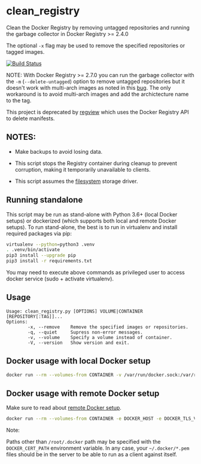# clean_registry

Clean the Docker Registry by removing untagged repositories and running the garbage collector in Docker Registry >= 2.4.0

The optional ``-x`` flag may be used to remove the specified repositories or tagged images.

[![Build Status](https://travis-ci.org/ricardobranco777/clean_registry.svg?branch=master)](https://travis-ci.org/ricardobranco777/clean_registry)

NOTE:
With Docker Registry >= 2.7.0 you can run the garbage collector with the `-m` (`--delete-untagged`) option to remove untagged repositories but it doesn't work with multi-arch images as noted in this [bug](https://github.com/distribution/distribution/issues/3178).  The only workaround is to avoid multi-arch images and add the archictecture name to the tag.

This project is deprecated by [regview](https://github.com/ricardobranco777/regview/) which uses the Docker Registry API to delete manifests.

## NOTES:

- Make backups to avoid losing data.

- This script stops the Registry container during cleanup to prevent corruption, making it temporarily unavailable to clients.

- This script assumes the [filesystem](https://github.com/docker/distribution/blob/master/docs/configuration.md#storage) storage driver.

## Running standalone

This script may be run as stand-alone with Python 3.6+ (local Docker setups) or dockerized (which supports both local and remote Docker setups). To run stand-alone, the best is to run in virtualenv and install required packages via pip:

```bash
virtualenv --python=python3 .venv
. .venv/bin/activate
pip3 install --upgrade pip
pip3 install -r requirements.txt
```

You may need to execute above commands as privileged user to access docker service (sudo + activate virtualenv).

## Usage

```
Usage: clean_registry.py [OPTIONS] VOLUME|CONTAINER [REPOSITORY[:TAG]]...
Options:
        -x, --remove    Remove the specified images or repositories.
        -q, --quiet     Supress non-error messages.
        -v, --volume    Specify a volume instead of container.
        -V, --version   Show version and exit.
```

## Docker usage with local Docker setup

```bash
docker run --rm --volumes-from CONTAINER -v /var/run/docker.sock:/var/run/docker.sock ricardobranco/clean_registry [OPTIONS] CONTAINER [REPOSITORY[:TAG]] ...
```

## Docker usage with remote Docker setup

Make sure to read about [remote Docker setup](https://docs.docker.com/engine/security/https/#secure-by-default).

```bash
docker run --rm --volumes-from CONTAINER -e DOCKER_HOST -e DOCKER_TLS_VERIFY=1 -v /root/.docker:/root/.docker ricardobranco/clean_registry [OPTIONS] CONTAINER [REPOSITORY[:TAG]]...
```

Note:

Paths other than ``/root/.docker`` path may be specified with the ``DOCKER_CERT_PATH`` environment variable.  In any case, your ``~/.docker/*.pem`` files should be in the server to be able to run as a client against itself.
